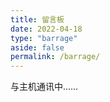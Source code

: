 ```yaml
---
title: 留言板
date: 2022-04-18
type: "barrage"
aside: false
permalink: /barrage/
---
```



<div id="barrage-container">
	<div class="loading">与主机通讯中……</div>
</div>

<link rel="stylesheet" href="/css/barrage.css">
<script type="text/javascript" src="/js/barrage.js"></script>